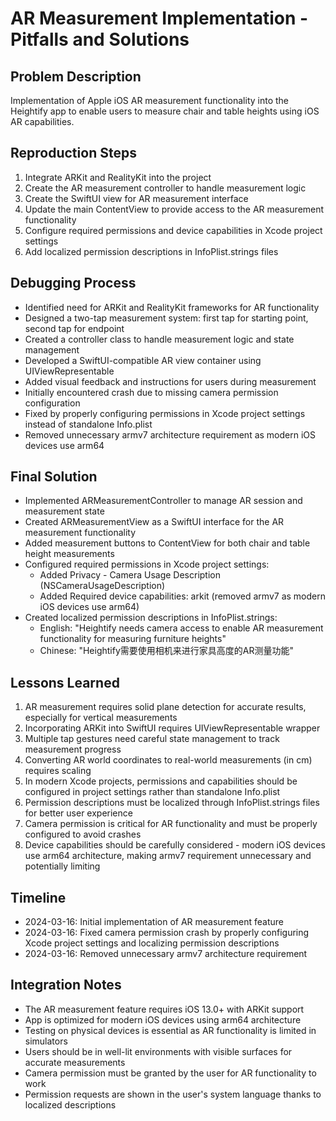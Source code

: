 # AR Measurement Implementation - Pitfalls and Solutions

## Problem Description
Implementation of Apple iOS AR measurement functionality into the Heightify app to enable users to measure chair and table heights using iOS AR capabilities.

## Reproduction Steps
1. Integrate ARKit and RealityKit into the project
2. Create the AR measurement controller to handle measurement logic
3. Create the SwiftUI view for AR measurement interface
4. Update the main ContentView to provide access to the AR measurement functionality
5. Configure required permissions and device capabilities in Xcode project settings
6. Add localized permission descriptions in InfoPlist.strings files

## Debugging Process
- Identified need for ARKit and RealityKit frameworks for AR functionality
- Designed a two-tap measurement system: first tap for starting point, second tap for endpoint
- Created a controller class to handle measurement logic and state management
- Developed a SwiftUI-compatible AR view container using UIViewRepresentable
- Added visual feedback and instructions for users during measurement
- Initially encountered crash due to missing camera permission configuration
- Fixed by properly configuring permissions in Xcode project settings instead of standalone Info.plist
- Removed unnecessary armv7 architecture requirement as modern iOS devices use arm64

## Final Solution
- Implemented ARMeasurementController to manage AR session and measurement state
- Created ARMeasurementView as a SwiftUI interface for the AR measurement functionality
- Added measurement buttons to ContentView for both chair and table height measurements
- Configured required permissions in Xcode project settings:
  - Added Privacy - Camera Usage Description (NSCameraUsageDescription)
  - Added Required device capabilities: arkit (removed armv7 as modern iOS devices use arm64)
- Created localized permission descriptions in InfoPlist.strings:
  - English: "Heightify needs camera access to enable AR measurement functionality for measuring furniture heights"
  - Chinese: "Heightify需要使用相机来进行家具高度的AR测量功能"

## Lessons Learned
1. AR measurement requires solid plane detection for accurate results, especially for vertical measurements
2. Incorporating ARKit into SwiftUI requires UIViewRepresentable wrapper
3. Multiple tap gestures need careful state management to track measurement progress
4. Converting AR world coordinates to real-world measurements (in cm) requires scaling
5. In modern Xcode projects, permissions and capabilities should be configured in project settings rather than standalone Info.plist
6. Permission descriptions must be localized through InfoPlist.strings files for better user experience
7. Camera permission is critical for AR functionality and must be properly configured to avoid crashes
8. Device capabilities should be carefully considered - modern iOS devices use arm64 architecture, making armv7 requirement unnecessary and potentially limiting

## Timeline
- 2024-03-16: Initial implementation of AR measurement feature
- 2024-03-16: Fixed camera permission crash by properly configuring Xcode project settings and localizing permission descriptions
- 2024-03-16: Removed unnecessary armv7 architecture requirement

## Integration Notes
- The AR measurement feature requires iOS 13.0+ with ARKit support
- App is optimized for modern iOS devices using arm64 architecture
- Testing on physical devices is essential as AR functionality is limited in simulators
- Users should be in well-lit environments with visible surfaces for accurate measurements
- Camera permission must be granted by the user for AR functionality to work
- Permission requests are shown in the user's system language thanks to localized descriptions 
